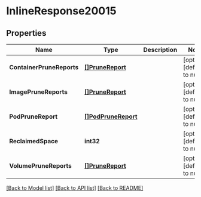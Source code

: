 # InlineResponse20015

## Properties
Name | Type | Description | Notes
------------ | ------------- | ------------- | -------------
**ContainerPruneReports** | [**[]PruneReport**](PruneReport.md) |  | [optional] [default to null]
**ImagePruneReports** | [**[]PruneReport**](PruneReport.md) |  | [optional] [default to null]
**PodPruneReport** | [**[]PodPruneReport**](PodPruneReport.md) |  | [optional] [default to null]
**ReclaimedSpace** | **int32** |  | [optional] [default to null]
**VolumePruneReports** | [**[]PruneReport**](PruneReport.md) |  | [optional] [default to null]

[[Back to Model list]](../README.md#documentation-for-models) [[Back to API list]](../README.md#documentation-for-api-endpoints) [[Back to README]](../README.md)

